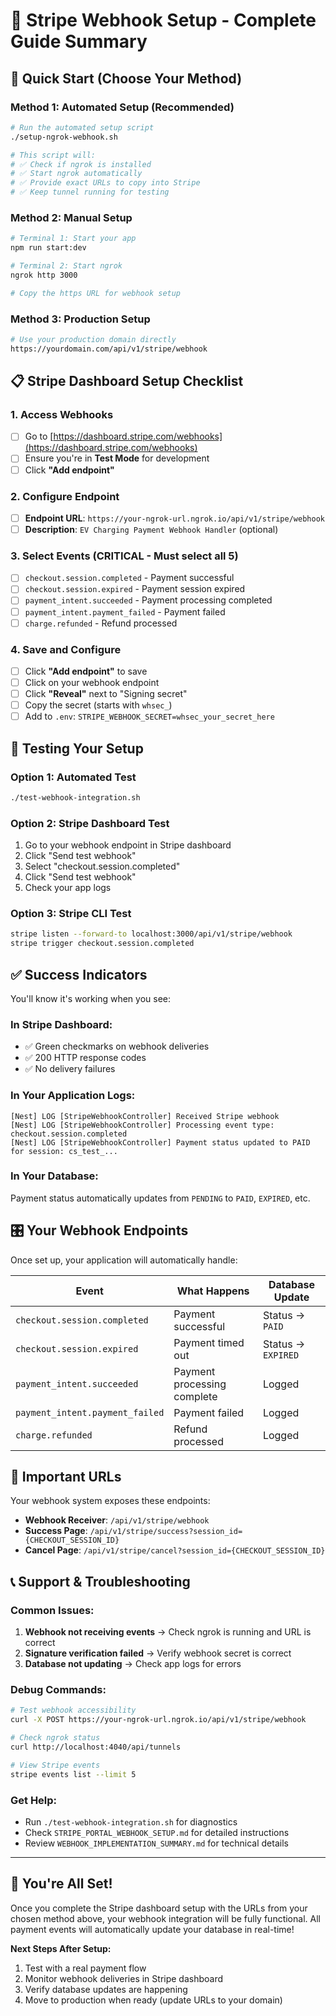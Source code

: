 # 🎯 Stripe Webhook Setup - Complete Guide Summary

## 🚀 Quick Start (Choose Your Method)

### Method 1: Automated Setup (Recommended)

```bash
# Run the automated setup script
./setup-ngrok-webhook.sh

# This script will:
# ✅ Check if ngrok is installed
# ✅ Start ngrok automatically
# ✅ Provide exact URLs to copy into Stripe
# ✅ Keep tunnel running for testing
```

### Method 2: Manual Setup

```bash
# Terminal 1: Start your app
npm run start:dev

# Terminal 2: Start ngrok
ngrok http 3000

# Copy the https URL for webhook setup
```

### Method 3: Production Setup

```bash
# Use your production domain directly
https://yourdomain.com/api/v1/stripe/webhook
```

## 📋 Stripe Dashboard Setup Checklist

### 1. Access Webhooks

- [ ] Go to [https://dashboard.stripe.com/webhooks](https://dashboard.stripe.com/webhooks)
- [ ] Ensure you're in **Test Mode** for development
- [ ] Click **"Add endpoint"**

### 2. Configure Endpoint

- [ ] **Endpoint URL**: `https://your-ngrok-url.ngrok.io/api/v1/stripe/webhook`
- [ ] **Description**: `EV Charging Payment Webhook Handler` (optional)

### 3. Select Events (CRITICAL - Must select all 5)

- [ ] `checkout.session.completed` - Payment successful
- [ ] `checkout.session.expired` - Payment session expired
- [ ] `payment_intent.succeeded` - Payment processing completed
- [ ] `payment_intent.payment_failed` - Payment failed
- [ ] `charge.refunded` - Refund processed

### 4. Save and Configure

- [ ] Click **"Add endpoint"** to save
- [ ] Click on your webhook endpoint
- [ ] Click **"Reveal"** next to "Signing secret"
- [ ] Copy the secret (starts with `whsec_`)
- [ ] Add to `.env`: `STRIPE_WEBHOOK_SECRET=whsec_your_secret_here`

## 🧪 Testing Your Setup

### Option 1: Automated Test

```bash
./test-webhook-integration.sh
```

### Option 2: Stripe Dashboard Test

1. Go to your webhook endpoint in Stripe dashboard
2. Click "Send test webhook"
3. Select "checkout.session.completed"
4. Click "Send test webhook"
5. Check your app logs

### Option 3: Stripe CLI Test

```bash
stripe listen --forward-to localhost:3000/api/v1/stripe/webhook
stripe trigger checkout.session.completed
```

## ✅ Success Indicators

You'll know it's working when you see:

### In Stripe Dashboard:

- ✅ Green checkmarks on webhook deliveries
- ✅ 200 HTTP response codes
- ✅ No delivery failures

### In Your Application Logs:

```
[Nest] LOG [StripeWebhookController] Received Stripe webhook
[Nest] LOG [StripeWebhookController] Processing event type: checkout.session.completed
[Nest] LOG [StripeWebhookController] Payment status updated to PAID for session: cs_test_...
```

### In Your Database:

Payment status automatically updates from `PENDING` to `PAID`, `EXPIRED`, etc.

## 🎛️ Your Webhook Endpoints

Once set up, your application will automatically handle:

| Event                           | What Happens                | Database Update    |
| ------------------------------- | --------------------------- | ------------------ |
| `checkout.session.completed`    | Payment successful          | Status → `PAID`    |
| `checkout.session.expired`      | Payment timed out           | Status → `EXPIRED` |
| `payment_intent.succeeded`      | Payment processing complete | Logged             |
| `payment_intent.payment_failed` | Payment failed              | Logged             |
| `charge.refunded`               | Refund processed            | Logged             |

## 🔗 Important URLs

Your webhook system exposes these endpoints:

- **Webhook Receiver**: `/api/v1/stripe/webhook`
- **Success Page**: `/api/v1/stripe/success?session_id={CHECKOUT_SESSION_ID}`
- **Cancel Page**: `/api/v1/stripe/cancel?session_id={CHECKOUT_SESSION_ID}`

## 📞 Support & Troubleshooting

### Common Issues:

1. **Webhook not receiving events** → Check ngrok is running and URL is correct
2. **Signature verification failed** → Verify webhook secret is correct
3. **Database not updating** → Check app logs for errors

### Debug Commands:

```bash
# Test webhook accessibility
curl -X POST https://your-ngrok-url.ngrok.io/api/v1/stripe/webhook

# Check ngrok status
curl http://localhost:4040/api/tunnels

# View Stripe events
stripe events list --limit 5
```

### Get Help:

- Run `./test-webhook-integration.sh` for diagnostics
- Check `STRIPE_PORTAL_WEBHOOK_SETUP.md` for detailed instructions
- Review `WEBHOOK_IMPLEMENTATION_SUMMARY.md` for technical details

---

## 🎉 You're All Set!

Once you complete the Stripe dashboard setup with the URLs from your chosen method above, your webhook integration will be fully functional. All payment events will automatically update your database in real-time!

**Next Steps After Setup:**

1. Test with a real payment flow
2. Monitor webhook deliveries in Stripe dashboard
3. Verify database updates are happening
4. Move to production when ready (update URLs to your domain)
